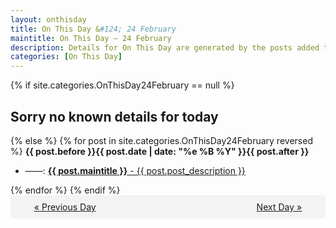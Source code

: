 ```yaml
---
layout: onthisday
title: On This Day &#124; 24 February
maintitle: On This Day — 24 February
description: Details for On This Day are generated by the posts added to the website so the content is subject to changes/updates over time.
categories: [On This Day]
---
```


{% if site.categories.OnThisDay24February == null %}
<h2>Sorry no known details for today</h2>
{% else %}
{% for post in site.categories.OnThisDay24February reversed %}
<strong>{{ post.before }}{{ post.date | date: "%e %B %Y" }}{{ post.after }}</strong>
<ul>
<li> ——: <a class="{{ post.class }}" href="{{ post.url }}"><strong>{{ post.maintitle }}</strong> - {{ post.post_description }}</a></li>
</ul>
{% endfor %}
{% endif %}
<br />
<div style="background-color: #f3f3f3; padding: 10px; border-radius: 5px; text-align: center; display: flex; justify-content: space-evenly;">
<a href="/onthisday/02/02-23">« Previous Day</a>
<span style="visibility:hidden;">[ Visit Leap Year February 29 ]</span>
<a href="/onthisday/02/02-25">Next Day »</a>
</div>
